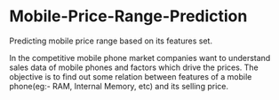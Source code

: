 # Mobile-Price-Range-Prediction


Predicting mobile price range based on its features set.

In the competitive mobile phone market companies want to understand sales data of mobile phones and factors which drive the prices.
The objective is to find out some relation between features of a mobile phone(eg:- RAM, Internal Memory, etc) and its selling price.
